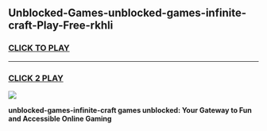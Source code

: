 
## Unblocked-Games-unblocked-games-infinite-craft-Play-Free-rkhli
<h3>
<a href="https://premium76.site?title=unblocked-games-infinite-craft&ref=18A">CLICK TO PLAY</a></h3>
<hr>

<h3>
<a href="https://premium76.site?title=unblocked-games-infinite-craft&ref=18A">CLICK 2 PLAY</a>
  
</h3>

<a href="https://premium76.site?title=unblocked-games-infinite-craft&ref=18A"><img src="https://clearcache.store/games.png"></a>


**unblocked-games-infinite-craft games unblocked: Your Gateway to Fun and Accessible Online Gaming**
